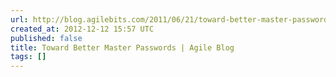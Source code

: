 ```yaml
---
url: http://blog.agilebits.com/2011/06/21/toward-better-master-passwords/
created_at: 2012-12-12 15:57 UTC
published: false
title: Toward Better Master Passwords | Agile Blog
tags: []
---
```



